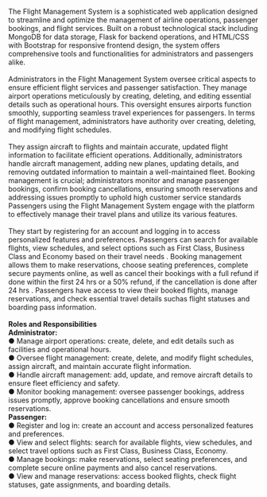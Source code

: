 The Flight Management System is a sophisticated web application designed to streamline and optimize the management of airline operations, passenger bookings, and flight services. Built on a robust technological stack including MongoDB for data storage, Flask for backend operations, and HTML/CSS with Bootstrap for responsive frontend design, the system offers comprehensive tools and functionalities for administrators and passengers alike.<br/><br/>
Administrators in the Flight Management System oversee critical aspects to ensure efficient flight services and passenger satisfaction. They manage airport operations meticulously by creating, deleting, and editing essential details such as operational hours. This oversight ensures airports function smoothly, supporting seamless travel experiences for passengers. In terms of flight management, administrators have authority over creating, deleting, and modifying flight schedules.<br/><br/> They assign aircraft to flights and maintain accurate, updated flight information to facilitate efficient operations. Additionally, administrators handle aircraft management, adding new planes, updating details, and removing outdated information to maintain a well-maintained fleet. Booking management is crucial; administrators monitor and manage passenger bookings, confirm booking cancellations, ensuring smooth reservations and addressing issues promptly to uphold high customer service standards Passengers using the Flight Management System engage with the platform to effectively manage their travel plans and utilize its various features.<br/><br/> They start by registering for an account and logging in to access personalized features and preferences. Passengers can search for available flights, view schedules, and select options such as First Class, Business Class and Economy based on their travel needs . Booking management allows them to make reservations, choose seating preferences, complete secure payments online, as well as cancel their bookings with a full refund if done within the first 24 hrs or a 50% refund, if the cancellation is done after 24 hrs . Passengers have access to view their booked flights, manage reservations, and check essential travel details suchas flight statuses and boarding pass information.<br/><br/>
**Roles and Responsibilities** <br/>
**Administrator:** <br/>
● Manage airport operations: create, delete, and edit details such as facilities and operational hours.<br/>
● Oversee flight management: create, delete, and modify flight schedules, assign aircraft, and maintain accurate flight information.<br/>
● Handle aircraft management: add, update, and remove aircraft details to ensure fleet efficiency and safety.<br/>
● Monitor booking management: oversee passenger bookings, address issues promptly, approve booking cancellations and ensure smooth reservations.<br/>
**Passenger:** <br/>
● Register and log in: create an account and access personalized features and preferences.<br/>
● View and select flights: search for available flights, view schedules, and select travel options such as First Class, Business Class, Economy.<br/>
● Manage bookings: make reservations, select seating preferences, and complete secure online payments and also cancel reservations.<br/>
● View and manage reservations: access booked flights, check flight statuses, gate assignments, and boarding details.<br/>
